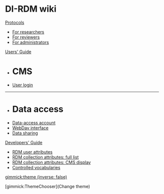 # DI-RDM wiki

[Protocols]()

  * [For researchers](protocols/researcher.md) 
  * [For reviewers](protocols/reviewer.md) 
  * [For administrators](protocols/administrator.md) 

[Users' Guide]()

  * # CMS 
  * [User login](guides/user_login.md)
  - - - -
  * # Data access 
  * [Data-access account](guides/data_access_account.md)
  * [WebDav interface](guides/webdav.md)
  * [Data sharing](guides/sharing.md)
 
[Developers' Guide]()

  * [RDM user attributes](development/user_attributes.md)
  * [RDM collection attributes: full list](development/collection_attributes.md)
  * [RDM collection attributes: CMS display](development/cms_collection_attrs.md)
  * [Controlled vocabularies](development/vocabularies.md)
  

[gimmick:theme (inverse: false)](cerulean)

[gimmick:ThemeChooser](Change theme)
